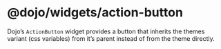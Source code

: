 # <span class="citation" data-cites="dojo/widgets/action-button"><span class="citation" data-cites="dojo/widgets/action-button"><span class="citation" data-cites="dojo/widgets/action-button"><span class="citation" data-cites="dojo/widgets/action-button">@dojo/widgets/action-button</span></span></span></span>

Dojo’s `ActionButton` widget provides a button that inherits the themes variant (css variables) from it’s parent instead of from the theme directly.
